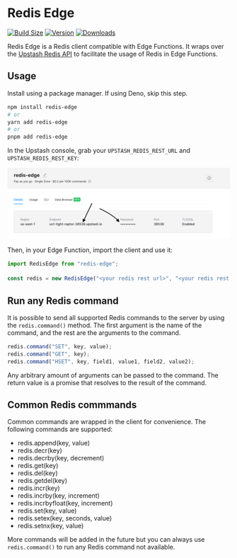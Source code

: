 # Redis Edge

[![Build Size](https://img.shields.io/bundlephobia/minzip/redis-edge?label=bundle%20size&style=flat&colorA=000000&colorB=000000)](https://bundlephobia.com/result?p=redis-edge)
[![Version](https://img.shields.io/npm/v/redis-edge?style=flat&colorA=000000&colorB=000000)](https://www.npmjs.com/package/redis-edge)
[![Downloads](https://img.shields.io/npm/dt/redis-edge.svg?style=flat&colorA=000000&colorB=000000)](https://www.npmjs.com/package/redis-edge)

Redis Edge is a Redis client compatible with Edge Functions. It wraps over the [Upstash Redis API](https://docs.upstash.com/redis/features/restapi) to facilitate the usage of Redis in Edge Functions.

## Usage

Install using a package manager. If using Deno, skip this step.

```bash
npm install redis-edge
# or
yarn add redis-edge
# or
pnpm add redis-edge
```

In the Upstash console, grab your `UPSTASH_REDIS_REST_URL` and `UPSTASH_REDIS_REST_KEY`:

![Upstash Redis REST API](https://github.com/GuiBibeau/redis-edge/blob/main/assets/upstash.png)

Then, in your Edge Function, import the client and use it:

```js
import RedisEdge from "redis-edge";

const redis = new RedisEdge("<your redis rest url>", "<your redis rest key>");
```

## Run any Redis command

It is possible to send all supported Redis commands to the server by using the `redis.command()` method. The first argument is the name of the command, and the rest are the arguments to the command.

```js
redis.command("SET", key, value);
redis.command("GET", key);
redis.command("HSET", key, field1, value1, field2, value2);
```

Any arbitrary amount of arguments can be passed to the command. The return value is a promise that resolves to the result of the command.

## Common Redis commmands

Common commands are wrapped in the client for convenience. The following commands are supported:

- redis.append(key, value)
- redis.decr(key)
- redis.decrby(key, decrement)
- redis.get(key)
- redis.del(key)
- redis.getdel(key)
- redis.incr(key)
- redis.incrby(key, increment)
- redis.incrbyfloat(key, increment)
- redis.set(key, value)
- redis.setex(key, seconds, value)
- redis.setnx(key, value)

More commands will be added in the future but you can always use `redis.command()` to run any Redis command not available.
